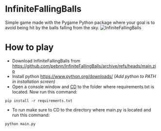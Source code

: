 # InfiniteFallingBalls
Simple game made with  the Pygame Python package where your goal is to avoid being hit by the balls falling from the sky.
![InfiniteFallingBalls](https://i.imgur.com/CKRwqgb.png)

# How to play
* Download InfiniteFallingBalls from https://github.com/pebnn/InfiniteFallingBalls/archive/refs/heads/main.zip
* Install python https://www.python.org/downloads/  *(Add python to PATH in installation screen)*
* Open a console window and [CD](https://www.lifewire.com/change-directories-in-command-prompt-5185508) to the folder where requirements.txt is located. Now run this command: 
```
pip install -r requirements.txt
```
* To run make sure to CD to the directory where main.py is located and run this command:
```
python main.py
```
